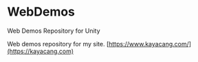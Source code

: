 # WebDemos
Web Demos Repository for Unity 

Web demos repository for my site.
[https://www.kayacang.com/](https://kayacang.com)
